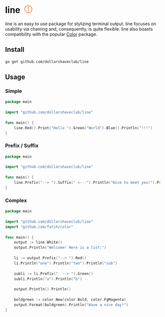 # line   &nbsp;<img src="doc/images/line-v.png" width="25" height="25"/>

line is an easy to use package for stylizing terminal output. line focuses on usability via chaining and, consequently, is quite flexible. line also boasts compatibility with the popular [Color](github.com/faith/color) package.

## Install

```bash
go get github.com/dollarshaveclub/line
```

## Usage

### Simple

```go
package main

import "github.com/dollarshaveclub/line"

func main() {
    line.Red().Print("Hello ").Green("World").Blue().Println("!!!")
}
```

### Prefix / Suffix

```go
package main

import "github.com/dollarshaveclub/line"

func main() {
	line.Prefix("--> ").Suffix(" <---").Println("Nice to meet you!").Println("And you too!")
}
```

### Complex

```go
package main

import "github.com/dollarshaveclub/line"
import "github.com/fatih/color"

func main() {
	output := line.White()
	output.Println("Welcome! Here is a list:")

	li := output.Prefix("--> ").Red()
	li.Println("one").Println("two").Println("sub")

	subli := li.Prefix("  --> ").Green()
	subli.Println("a").Println("b")

	output.Println().Println()

	boldgreen := color.New(color.Bold, color.FgMagenta)
	output.Format(boldgreen).Println("Have a nice day!")
}
```
